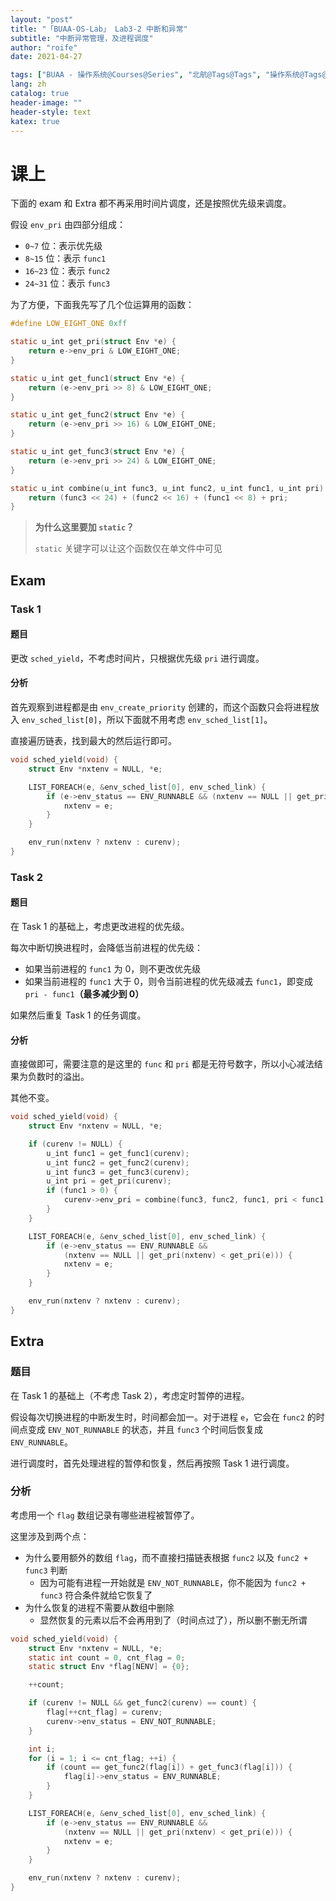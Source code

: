 ```yaml
---
layout: "post"
title: "「BUAA-OS-Lab」 Lab3-2 中断和异常"
subtitle: "中断异常管理，及进程调度"
author: "roife"
date: 2021-04-27

tags: ["BUAA - 操作系统@Courses@Series", "北航@Tags@Tags", "操作系统@Tags@Tags", "C@Languages@Tags"]
lang: zh
catalog: true
header-image: ""
header-style: text
katex: true
---
```


# 课上

下面的 exam 和 Extra 都不再采用时间片调度，还是按照优先级来调度。

假设 `env_pri` 由四部分组成：
- `0~7` 位：表示优先级
- `8~15` 位：表示 `func1`
- `16~23` 位：表示 `func2`
- `24~31` 位：表示 `func3`

为了方便，下面我先写了几个位运算用的函数：

```c
#define LOW_EIGHT_ONE 0xff

static u_int get_pri(struct Env *e) {
    return e->env_pri & LOW_EIGHT_ONE;
}

static u_int get_func1(struct Env *e) {
    return (e->env_pri >> 8) & LOW_EIGHT_ONE;
}

static u_int get_func2(struct Env *e) {
    return (e->env_pri >> 16) & LOW_EIGHT_ONE;
}

static u_int get_func3(struct Env *e) {
    return (e->env_pri >> 24) & LOW_EIGHT_ONE;
}

static u_int combine(u_int func3, u_int func2, u_int func1, u_int pri) {
    return (func3 << 24) + (func2 << 16) + (func1 << 8) + pri;
}
```

> **为什么这里要加 `static`？**
>
> `static` 关键字可以让这个函数仅在单文件中可见

## Exam

### Task 1

#### 题目

更改 `sched_yield`，不考虑时间片，只根据优先级 `pri` 进行调度。

#### 分析

首先观察到进程都是由 `env_create_priority` 创建的，而这个函数只会将进程放入 `env_sched_list[0]`，所以下面就不用考虑 `env_sched_list[1]`。

直接遍历链表，找到最大的然后运行即可。

```c
void sched_yield(void) {
    struct Env *nxtenv = NULL, *e;

    LIST_FOREACH(e, &env_sched_list[0], env_sched_link) {
        if (e->env_status == ENV_RUNNABLE && (nxtenv == NULL || get_pri(nxtenv) < get_pri(e))) {
            nxtenv = e;
        }
    }

    env_run(nxtenv ? nxtenv : curenv);
}
```

### Task 2

#### 题目

在 Task 1 的基础上，考虑更改进程的优先级。

每次中断切换进程时，会降低当前进程的优先级：
- 如果当前进程的 `func1` 为 0，则不更改优先级
- 如果当前进程的 `func1` 大于 0，则令当前进程的优先级减去 `func1`，即变成 `pri - func1`**（最多减少到 0）**

如果然后重复 Task 1 的任务调度。

#### 分析

直接做即可，需要注意的是这里的 `func` 和 `pri` 都是无符号数字，所以小心减法结果为负数时的溢出。

其他不变。

```c
void sched_yield(void) {
    struct Env *nxtenv = NULL, *e;

    if (curenv != NULL) {
        u_int func1 = get_func1(curenv);
        u_int func2 = get_func2(curenv);
        u_int func3 = get_func3(curenv);
        u_int pri = get_pri(curenv);
        if (func1 > 0) {
            curenv->env_pri = combine(func3, func2, func1, pri < func1 ? 0 : pri - func1);
        }
    }

    LIST_FOREACH(e, &env_sched_list[0], env_sched_link) {
        if (e->env_status == ENV_RUNNABLE &&
            (nxtenv == NULL || get_pri(nxtenv) < get_pri(e))) {
            nxtenv = e;
        }
    }

    env_run(nxtenv ? nxtenv : curenv);
}
```

## Extra

### 题目

在 Task 1 的基础上（不考虑 Task 2），考虑定时暂停的进程。

假设每次切换进程的中断发生时，时间都会加一。对于进程 `e`，它会在 `func2` 的时间点变成 `ENV_NOT_RUNNABLE` 的状态，并且 `func3` 个时间后恢复成 `ENV_RUNNABLE`。

进行调度时，首先处理进程的暂停和恢复，然后再按照 Task 1 进行调度。

### 分析

考虑用一个 `flag` 数组记录有哪些进程被暂停了。

这里涉及到两个点：
- 为什么要用额外的数组 `flag`，而不直接扫描链表根据 `func2` 以及 `func2 + func3` 判断
  + 因为可能有进程一开始就是 `ENV_NOT_RUNNABLE`，你不能因为 `func2 + func3` 符合条件就给它恢复了
- 为什么恢复的进程不需要从数组中删除
  + 显然恢复的元素以后不会再用到了（时间点过了），所以删不删无所谓

```c
void sched_yield(void) {
    struct Env *nxtenv = NULL, *e;
    static int count = 0, cnt_flag = 0;
    static struct Env *flag[NENV] = {0};

    ++count;

    if (curenv != NULL && get_func2(curenv) == count) {
        flag[++cnt_flag] = curenv;
        curenv->env_status = ENV_NOT_RUNNABLE;
    }

    int i;
    for (i = 1; i <= cnt_flag; ++i) {
        if (count == get_func2(flag[i]) + get_func3(flag[i])) {
            flag[i]->env_status = ENV_RUNNABLE;
        }
    }

    LIST_FOREACH(e, &env_sched_list[0], env_sched_link) {
        if (e->env_status == ENV_RUNNABLE &&
            (nxtenv == NULL || get_pri(nxtenv) < get_pri(e))) {
            nxtenv = e;
        }
    }

    env_run(nxtenv ? nxtenv : curenv);
}
```